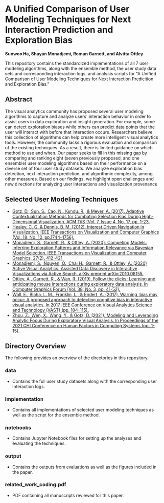 # A Unified Comparison of User Modeling Techniques for Next Interaction Prediction and Exploration Bias
<b>Sunwoo Ha, Shayan Monadjemi, Roman Garnett, and Alvitta Ottley</b>

This repository contains the standardized implementations of all 7 user modeling algorithms, along with the ensemble method, the user study data sets and corresponding interaction logs, and analysis scripts for "A Unified Comparison of User Modeling Techniques for Next Interaction Predicition and Exploration Bias."

## Abstract
The visual analytics community has proposed several user modeling algorithms to capture and analyze users' interaction behavior in order to assist users in data exploration and insight generation. For example, some can detect exploration biases while others can predict data points that the user will interact with before that interaction occurs. Researchers believe this collection of algorithms can help create more intelligent visual analytics tools. However, the community lacks a rigorous evaluation and comparison of the existing techniques. As a result, there is limited guidance on which method to use and when. Our paper seeks to fill in this missing gap by comparing and ranking eight (seven previously proposed, and one ensemble) user modeling algorithms based on their performance on a diverse set of four user study datasets. We analyze exploration bias detection, next interaction prediction, and algorithmic complexity, among other measures. Based on our findings, we highlight open challenges and new directions for analyzing user interactions and visualization provenance.

## Selected User Modeling Techniques 
- [Gotz, D., Sun, S., Cao, N., Kundu, R., & Meyer, A. (2017). Adaptive Contextualization Methods for Combating Selection Bias During High-Dimensional Visualization. ACM TiiS (Vol. 7, Issue 4, No. 17, pp. 1-23.](https://vaclab.unc.edu/publication/tiis_2017_gotz/tiis_2017_gotz.pdf)
- [Healey, C. G. & Dennis, B. M. (2012). Interest Driven Navigation in Visualization. IEEE Transactions on Visualization and Computer Graphics (Vol. 18, No. 10, pp.1744–1756).](https://www.csc2.ncsu.edu/faculty/healey/download/tvcg.12b.pdf)
- [Monadjemi, S., Garnett, R., & Ottley, A. (2020). Competing Models: Inferring Exploration Patterns and Information Relevance via Bayesian Model Selection. IEEE Transactions on Visualization and Computer Graphics, 27(2), 412-421.](http://visualdata.wustl.edu/files/CompetingModels.pdf)
- [Monadjemi, S., Nguyen, Q., Chai H., Garnett, R., & Ottley, A. (2020) Active Visual Analytics: Assisted Data Discovery in Interactive Visualizations via Active Search. arXiv preprint arXiv:2010.08155.](https://arxiv.org/pdf/2010.08155.pdf)
- [Ottley, A., Garnett, R., & Wan, R. (2019). Follow the clicks: Learning and anticipating mouse interactions during exploratory data analysis. In Computer Graphics Forum (Vol. 38, No. 3, pp. 41-52).](http://visualdata.wustl.edu/files/predicting-clicks.pdf)
- [Wall, E., Blaha, L. M., Franklin, L., & Endert, A. (2017). Warning, bias may occur: A proposed approach to detecting cognitive bias in interactive visual analytics. In 2017 IEEE Conference on Visual Analytics Science and Technology (VAST) (pp. 104-115).](https://emilywall.github.io/media/papers/BiasVAST17.pdf)
- [Zhou, Z., Wen, X., Wang, Y., & Gotz, D. (2021). Modeling and Leveraging Analytic Focus During Exploratory Visual Analysis. In Proceedings of the 2021 CHI Conference on Human Factors in Computing Systems (pp. 1-15).](https://vaclab.unc.edu/publication/chi_2021_zhou/chi_2021_zhou.pdf)

## Directory Overview
The following provides an overview of the directories in this repository.

### data
- Contains the full user study datasets along with the corresponding user interaction logs.
### implementation 
- Contains all implementations of selected user modeling techniques as well as the script for the ensemble method.
### notebooks
- Contains Jupyter Notebook files for setting up the analyses and evaluating the techniques.
### output
- Contains the outputs from evaluations as well as the figures included in the paper.
### related_work_coding.pdf
- PDF containing all manuscripts reviewed for this paper.